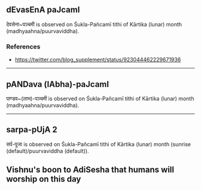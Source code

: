 ## dEvasEnA paJcamI

देवसेना~पञ्चमी is observed on Śukla-Pañcamī tithi of Kārtika (lunar) month (madhyaahna/puurvaviddha).


### References
* https://twitter.com/blog_supplement/status/923044462229671936

---
## pANDava (lAbha)-paJcamI

पाण्डव~(लाभ)-पञ्चमी is observed on Śukla-Pañcamī tithi of Kārtika (lunar) month (madhyaahna/puurvaviddha).


---
## sarpa-pUjA 2

सर्प-पूजा is observed on Śukla-Pañcamī tithi of Kārtika (lunar) month (sunrise (default)/puurvaviddha (default)).

Vishnu's boon to AdiSesha that humans will worship on this day
---
